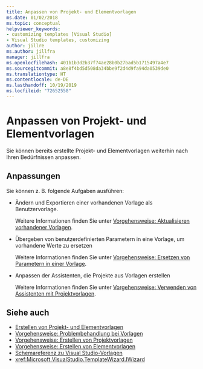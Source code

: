 ```yaml
---
title: Anpassen von Projekt- und Elementvorlagen
ms.date: 01/02/2018
ms.topic: conceptual
helpviewer_keywords:
- customizing templates [Visual Studio]
- Visual Studio templates, customizing
author: jillre
ms.author: jillfra
manager: jillfra
ms.openlocfilehash: 401b1b3d2b37f74ae28b0b27bad5b1715497a4e7
ms.sourcegitcommit: a8e8f4bd5d508da34bbe9f2d4d9fa94da0539de0
ms.translationtype: HT
ms.contentlocale: de-DE
ms.lasthandoff: 10/19/2019
ms.locfileid: "72652558"
---
```

# <a name="customize-project-and-item-templates"></a>Anpassen von Projekt- und Elementvorlagen

Sie können bereits erstellte Projekt- und Elementvorlagen weiterhin nach Ihren Bedürfnissen anpassen.

## <a name="customizations"></a>Anpassungen

Sie können z. B. folgende Aufgaben ausführen:

- Ändern und Exportieren einer vorhandenen Vorlage als Benutzervorlage.

   Weitere Informationen finden Sie unter [Vorgehensweise: Aktualisieren vorhandener Vorlagen](../ide/how-to-update-existing-templates.md).

- Übergeben von benutzerdefinierten Parametern in eine Vorlage, um vorhandene Werte zu ersetzen

   Weitere Informationen finden Sie unter [Vorgehensweise: Ersetzen von Parametern in einer Vorlage](../ide/how-to-substitute-parameters-in-a-template.md).

- Anpassen der Assistenten, die Projekte aus Vorlagen erstellen

   Weitere Informationen finden Sie unter [Vorgehensweise: Verwenden von Assistenten mit Projektvorlagen](../extensibility/how-to-use-wizards-with-project-templates.md).

## <a name="see-also"></a>Siehe auch

- [Erstellen von Projekt- und Elementvorlagen](../ide/creating-project-and-item-templates.md)
- [Vorgehensweise: Problembehandlung bei Vorlagen](../ide/how-to-troubleshoot-templates.md)
- [Vorgehensweise: Erstellen von Projektvorlagen](../ide/how-to-create-project-templates.md)
- [Vorgehensweise: Erstellen von Elementvorlagen](../ide/how-to-create-item-templates.md)
- [Schemareferenz zu Visual Studio-Vorlagen](../extensibility/visual-studio-template-schema-reference.md)
- <xref:Microsoft.VisualStudio.TemplateWizard.IWizard>